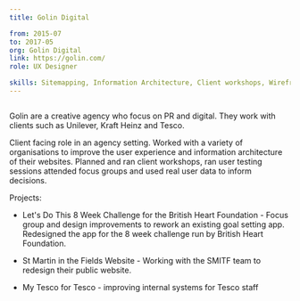 ```yaml
---
title: Golin Digital

from: 2015-07
to: 2017-05
org: Golin Digital
link: https://golin.com/ 
role: UX Designer

skills: Sitemapping, Information Architecture, Client workshops, Wireframing, UX prototying and user testing, UX Reviews, User journey mapping
---
```


<img src="golin-logo.png" class="cvlogo" alt=''></img>

<div>
Golin are a creative agency who focus on PR and digital. They work with clients such as Unilever, Kraft Heinz and Tesco. 

Client facing role in an agency setting. Worked with a variety of organisations to improve the user experience and information architecture of their websites. Planned and ran client workshops, ran user testing sessions attended focus groups and used real user data to inform decisions. 

Projects: 
- Let's Do This 8 Week Challenge for the British Heart Foundation - Focus group and design improvements to rework an existing goal setting app. Redesigned the app for the 8 week challenge run by British Heart Foundation.

- St Martin in the Fields Website - Working with the SMITF team to redesign their public website. 

- My Tesco for Tesco - improving internal systems for Tesco staff 
</div>